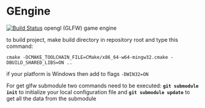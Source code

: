 # GEngine
[![Build Status](https://travis-ci.org/fromasmtodisasm/BlackBox.svg?branch=test-ci)](https://travis-ci.org/fromasmtodisasm/BlackBox)
opengl (GLFW) game engine

to build project, make build directory in repository root
and type this command:

```cmake -DCMAKE_TOOLCHAIN_FILE=CMake/x86_64-w64-mingw32.cmake -DBUILD_SHARED_LIBS=ON ..```

if your platform is Windows then add to flags ```-DWIN32=ON```

For get glfw submodule two commands need to be executed:
  **```git submodule init```** to initialize your local configuration file and 
  **```git submodule update```** to get all the data from the submodule

